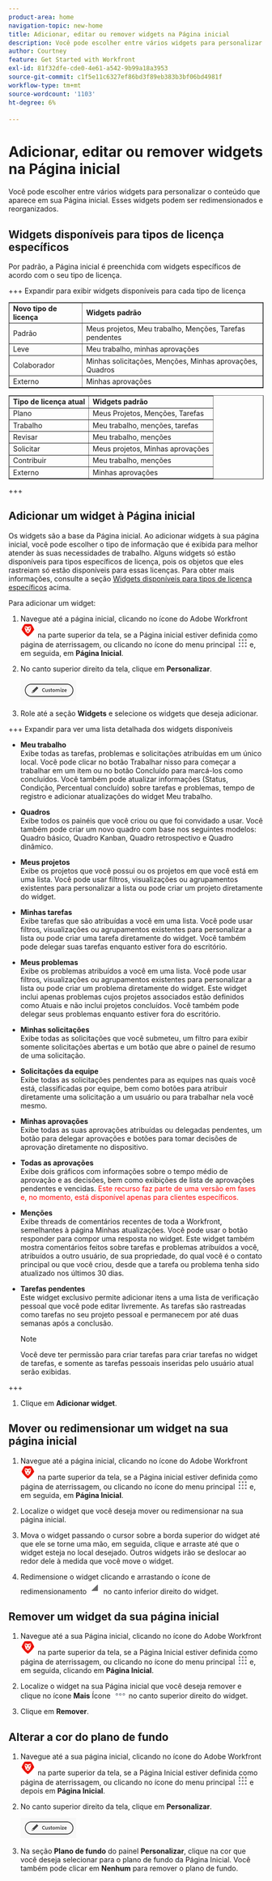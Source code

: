 ```yaml
---
product-area: home
navigation-topic: new-home
title: Adicionar, editar ou remover widgets na Página inicial
description: Você pode escolher entre vários widgets para personalizar o conteúdo que aparece em sua Página inicial. Esses widgets podem ser redimensionados e reorganizados.
author: Courtney
feature: Get Started with Workfront
exl-id: 81f32dfe-cde0-4e61-a542-9b99a18a3953
source-git-commit: c1f5e11c6327ef86bd3f89eb383b3bf06bd4981f
workflow-type: tm+mt
source-wordcount: '1103'
ht-degree: 6%

---
```



# Adicionar, editar ou remover widgets na Página inicial

<!-- Audited: 4/2025 -->

Você pode escolher entre vários widgets para personalizar o conteúdo que aparece em sua Página inicial. Esses widgets podem ser redimensionados e reorganizados.

## Widgets disponíveis para tipos de licença específicos

Por padrão, a Página inicial é preenchida com widgets específicos de acordo com o seu tipo de licença.

+++ Expandir para exibir widgets disponíveis para cada tipo de licença

<table border="1" class="inlineTable">
    <tr>
        <td><b>Novo tipo de licença</b></td>
        <td><b>Widgets padrão</b></td>
    </tr>
    <tr>
        <td>Padrão</td>
        <td>Meus projetos, Meu trabalho, Menções, Tarefas pendentes</td>
    </tr>
    <tr>
        <td>Leve</td>
        <td>Meu trabalho, minhas aprovações</td>
    </tr>
    <tr>
        <td>Colaborador</td>
        <td>Minhas solicitações, Menções, Minhas aprovações, Quadros</td>
    </tr>
    <tr>
        <td>Externo</td>
        <td>Minhas aprovações</td>
    </tr>
</table>

<table border="1" class="inlineTable">
    <tr>
        <td><b>Tipo de licença atual</b></td>
        <td><b>Widgets padrão</b></td>
    </tr>
    <tr>
        <td>Plano</td>
        <td>Meus Projetos, Menções, Tarefas</td>
    </tr>
    <tr>
        <td>Trabalho</td>
        <td>Meu trabalho, menções, tarefas</td>
    </tr>
    <tr>
        <td>Revisar</td>
        <td>Meu trabalho, menções</td>
    </tr>
    <tr>
        <td>Solicitar</td>
        <td>Meus projetos, Minhas aprovações</td>
    </tr>
    <tr>
        <td>Contribuir</td>
        <td>Meu trabalho, menções</td>
    </tr>
    <tr>
        <td>Externo</td>
        <td>Minhas aprovações</td>
    </tr>
</table>

+++

## Adicionar um widget à Página inicial

Os widgets são a base da Página inicial. Ao adicionar widgets à sua página inicial, você pode escolher o tipo de informação que é exibida para melhor atender às suas necessidades de trabalho. Alguns widgets só estão disponíveis para tipos específicos de licença, pois os objetos que eles rastreiam só estão disponíveis para essas licenças. Para obter mais informações, consulte a seção [Widgets disponíveis para tipos de licença específicos](#widgets-available-for-specific-license-types) acima.

Para adicionar um widget:

1. Navegue até a página inicial, clicando no ícone do Adobe Workfront ![Ícone do Adobe Workfront](assets/home-icon-30x29.png) na parte superior da tela, se a Página inicial estiver definida como página de aterrissagem, ou clicando no ícone do menu principal ![Ícone do Menu Principal](assets/main-menu-icon.png) e, em seguida, em **Página Inicial**.

1. No canto superior direito da tela, clique em **Personalizar**.

   ![Botão Personalizar](assets/customize-button.png)
1. Role até a seção **Widgets** e selecione os widgets que deseja adicionar.

+++ Expandir para ver uma lista detalhada dos widgets disponíveis

   * **Meu trabalho**\
       Exibe todas as tarefas, problemas e solicitações atribuídas em um único local. Você pode clicar no botão Trabalhar nisso para começar a trabalhar em um item ou no botão Concluído para marcá-los como concluídos. Você também pode atualizar informações (Status, Condição, Percentual concluído) sobre tarefas e problemas, tempo de registro e adicionar atualizações do widget Meu trabalho.

   * **Quadros**\
       Exibe todos os painéis que você criou ou que foi convidado a usar. Você também pode criar um novo quadro com base nos seguintes modelos: Quadro básico, Quadro Kanban, Quadro retrospectivo e Quadro dinâmico.

   * **Meus projetos**\
       Exibe os projetos que você possui ou os projetos em que você está em uma lista. Você pode usar filtros, visualizações ou agrupamentos existentes para personalizar a lista ou pode criar um projeto diretamente do widget.

   * **Minhas tarefas**\
       Exibe tarefas que são atribuídas a você em uma lista. Você pode usar filtros, visualizações ou agrupamentos existentes para personalizar a lista ou pode criar uma tarefa diretamente do widget. Você também pode delegar suas tarefas enquanto estiver fora do escritório.

   * **Meus problemas**\
       Exibe os problemas atribuídos a você em uma lista. Você pode usar filtros, visualizações ou agrupamentos existentes para personalizar a lista ou pode criar um problema diretamente do widget. Este widget inclui apenas problemas cujos projetos associados estão definidos como Atuais e não inclui projetos concluídos. Você também pode delegar seus problemas enquanto estiver fora do escritório.

   * **Minhas solicitações**\
       Exibe todas as solicitações que você submeteu, um filtro para exibir somente solicitações abertas e um botão que abre o painel de resumo de uma solicitação.

   * **Solicitações da equipe**\
       Exibe todas as solicitações pendentes para as equipes nas quais você está, classificadas por equipe, bem como botões para atribuir diretamente uma solicitação a um usuário ou para trabalhar nela você mesmo.

   * **Minhas aprovações**\
       Exibe todas as suas aprovações atribuídas ou delegadas pendentes, um botão para delegar aprovações e botões para tomar decisões de aprovação diretamente no dispositivo.

   * **Todas as aprovações**\
           Exibe dois gráficos com informações sobre o tempo médio de aprovação e as decisões, bem como exibições de lista de aprovações pendentes e vencidas. <span style="color: #ff0000;">Este recurso faz parte de uma versão em fases e, no momento, está disponível apenas para clientes específicos.</span>

   * **Menções**\
       Exibe threads de comentários recentes de toda a Workfront, semelhantes à página Minhas atualizações. Você pode usar o botão responder para compor uma resposta no widget. Este widget também mostra comentários feitos sobre tarefas e problemas atribuídos a você, atribuídos a outro usuário, de sua propriedade, do qual você é o contato principal ou que você criou, desde que a tarefa ou problema tenha sido atualizado nos últimos 30 dias.

   * **Tarefas pendentes**\
       Este widget exclusivo permite adicionar itens a uma lista de verificação pessoal que você pode editar livremente. As tarefas são rastreadas como tarefas no seu projeto pessoal e permanecem por até duas semanas após a conclusão.

     >[!NOTE]
     >
     >Você deve ter permissão para criar tarefas para criar tarefas no widget de tarefas, e somente as tarefas pessoais inseridas pelo usuário atual serão exibidas.

+++

1. Clique em **Adicionar widget**.


## Mover ou redimensionar um widget na sua página inicial

1. Navegue até a página inicial, clicando no ícone do Adobe Workfront ![Ícone do Adobe Workfront](assets/home-icon-30x29.png) na parte superior da tela, se a Página inicial estiver definida como página de aterrissagem, ou clicando no ícone do menu principal ![Ícone do Menu Principal](assets/main-menu-icon.png) e, em seguida, em **Página Inicial**.

1. Localize o widget que você deseja mover ou redimensionar na sua página inicial.

1. Mova o widget passando o cursor sobre a borda superior do widget até que ele se torne uma mão, em seguida, clique e arraste até que o widget esteja no local desejado. Outros widgets irão se deslocar ao redor dele à medida que você move o widget.

1. Redimensione o widget clicando e arrastando o ícone de redimensionamento ![Ícone de Redimensionamento](assets/resize-icon.png) no canto inferior direito do widget.

## Remover um widget da sua página inicial

1. Navegue até a sua Página inicial, clicando no ícone do Adobe Workfront ![Ícone do Adobe Workfront](assets/home-icon-30x29.png) na parte superior da tela, se a Página Inicial estiver definida como página de aterrissagem, ou clicando no ícone do menu principal ![Ícone do Menu Principal](assets/main-menu-icon.png) e, em seguida, clicando em **Página Inicial**.

1. Localize o widget na sua Página inicial que você deseja remover e clique no ícone **Mais** Ícone ![Mais](assets/more-icon.png) no canto superior direito do widget.

1. Clique em **Remover**.


## Alterar a cor do plano de fundo

1. Navegue até a sua página inicial, clicando no ícone do Adobe Workfront ![Ícone do Adobe Workfront](assets/home-icon-30x29.png) na parte superior da tela, se a Página Inicial estiver definida como página de aterrissagem, ou clicando no ícone do menu principal ![Ícone do Menu Principal](assets/main-menu-icon.png) e depois em **Página Inicial**.

1. No canto superior direito da tela, clique em **Personalizar**.

   ![Botão Personalizar](assets/customize-button.png)

1. Na seção **Plano de fundo** do painel **Personalizar**, clique na cor que você deseja selecionar para o plano de fundo da Página Inicial. Você também pode clicar em **Nenhum** para remover o plano de fundo.
